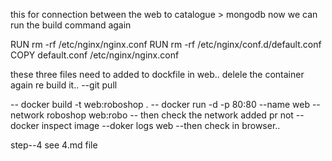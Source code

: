 this for connection between the web to catalogue > mongodb
now we can run the build command again

RUN rm -rf /etc/nginx/nginx.conf
RUN rm -rf /etc/nginx/conf.d/default.conf
COPY default.conf /etc/nginx/nginx.conf

these three files need to added to dockfile in web..
delele the container again re build it..
--git pull

-- docker build -t web:roboshop .
-- docker run -d -p 80:80 --name web --network roboshop web:robo
-- then check the network added pr not
--docker inspect image
--doker logs web
--then check in browser..

step--4 see 4.md file
